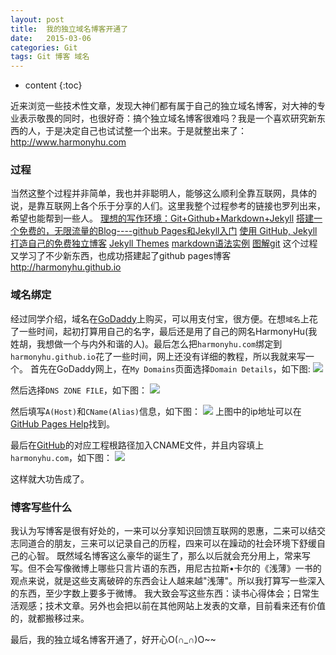 ```yaml
---
layout: post
title:  我的独立域名博客开通了
date:   2015-03-06
categories: Git
tags: Git 博客 域名
---
```


* content
{:toc}

近来浏览一些技术性文章，发现大神们都有属于自己的独立域名博客，对大神的专业表示敬畏的同时，也很好奇：搞个独立域名博客很难吗？我是一个喜欢研究新东西的人，于是决定自己也试试整一个出来。于是就整出来了：<http://www.harmonyhu.com>



### 过程

当然这整个过程并非简单，我也并非聪明人，能够这么顺利全靠互联网，具体的说，是靠互联网上各个乐于分享的人们。这里我整个过程参考的链接也罗列出来，希望也能帮到一些人。
[理想的写作环境：Git+Github+Markdown+Jekyll](http://www.yangzhiping.com/tech/writing-space.html)
[搭建一个免费的，无限流量的Blog----github Pages和Jekyll入门](http://www.ruanyifeng.com/blog/2012/08/blogging_with_jekyll.html)
[使用 GitHub, Jekyll 打造自己的免费独立博客](http://blog.csdn.net/on_1y/article/details/19259435)
[Jekyll Themes](http://jekyllthemes.org/)
[markdown语法实例](http://maxiang.info/)
[图解git](http://marklodato.github.io/visual-git-guide/index-zh-cn.html)
这个过程又学习了不少新东西，也成功搭建起了github pages博客<http://harmonyhu.github.io>

### 域名绑定
经过同学介绍，域名在[GoDaddy](https://www.godaddy.com/)上购买，可以用支付宝，很方便。在想`域名`上花了一些时间，起初打算用自己的名字，最后还是用了自己的网名HarmonyHu(我姓胡，我想做一个与内外和谐的人)。最后怎么把`harmonyhu.com`绑定到`harmonyhu.github.io`花了一些时间，网上还没有详细的教程，所以我就来写一个。
首先在GoDaddy网上，在`My Domains`页面选择`Domain Details`，如下图:
![](https://harmonyhu.github.io/img/godaddy1.jpg)


然后选择`DNS ZONE FILE`，如下图：
![](https://harmonyhu.github.io/img/godaddy2.jpg)


然后填写`A(Host)`和`CName(Alias)`信息，如下图：
![](https://harmonyhu.github.io/img/godaddy3.jpg)
上图中的ip地址可以在[GitHub Pages Help](https://help.github.com/articles/tips-for-configuring-an-a-record-with-your-dns-provider/)找到。

最后在[GitHub](https://github.com/)的对应工程根路径加入CNAME文件，并且内容填上`harmonyhu.com`，如下图：
![](https://harmonyhu.github.io/img/github1.jpg)

这样就大功告成了。

### 博客写些什么
我认为写博客是很有好处的，一来可以分享知识回馈互联网的恩惠，二来可以结交志同道合的朋友，三来可以记录自己的历程，四来可以在躁动的社会环境下舒缓自己的心智。
既然域名博客这么豪华的诞生了，那么以后就会充分用上，常来写写。但不会写像微博上哪些只言片语的东西，用尼古拉斯•卡尔的《浅薄》一书的观点来说，就是这些支离破碎的东西会让人越来越"浅薄"。所以我打算写一些深入的东西，至少字数上要多于微博。
我大致会写这些东西：读书心得体会；日常生活观感；技术文章。另外也会把以前在其他网站上发表的文章，目前看来还有价值的，就都搬移过来。

最后，我的独立域名博客开通了，好开心O(∩_∩)O~~
